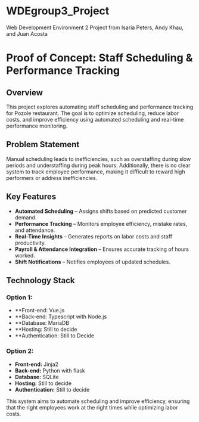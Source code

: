 # WDEgroup3_Project
Web Development Environment 2 Project from Isaria Peters, Andy Khau, and Juan Acosta

# Proof of Concept: Staff Scheduling & Performance Tracking

## Overview
This project explores automating staff scheduling and performance tracking for Pozole restaurant. The goal is to optimize scheduling, reduce labor costs, and improve efficiency using automated scheduling and real-time performance monitoring.

## Problem Statement
Manual scheduling leads to inefficiencies, such as overstaffing during slow periods and understaffing during peak hours. Additionally, there is no clear system to track employee performance, making it difficult to reward high performers or address inefficiencies.

## Key Features
- **Automated Scheduling** – Assigns shifts based on predicted customer demand.
- **Performance Tracking** – Monitors employee efficiency, mistake rates, and attendance.
- **Real-Time Insights** – Generates reports on labor costs and staff productivity.
- **Payroll & Attendance Integration** – Ensures accurate tracking of hours worked.
- **Shift Notifications** – Notifies employees of updated schedules.

## Technology Stack
### Option 1:
- **Front-end: Vue.js
- **Back-end: Typescript with Node.js
- **Database: MariaDB
- **Hosting: Still to decide
- **Authentication: Still to Decide

### Option 2:
- **Front-end:** Jinja2
- **Back-end:** Python with flask
- **Database:** SQLite
- **Hosting:** Still to decide
- **Authentication:** Still to decide

This system aims to automate scheduling and improve efficiency, ensuring that the right employees work at the right times while optimizing labor costs.


